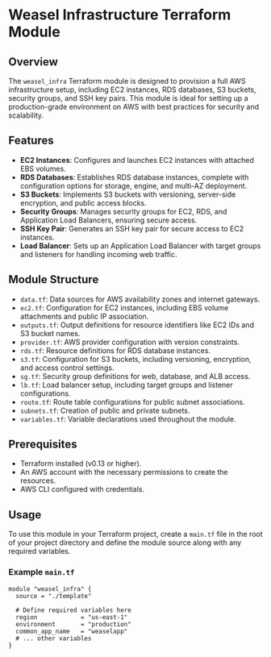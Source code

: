 # Weasel Infrastructure Terraform Module

## Overview

The `weasel_infra` Terraform module is designed to provision a full AWS infrastructure setup, including EC2 instances, RDS databases, S3 buckets, security groups, and SSH key pairs. This module is ideal for setting up a production-grade environment on AWS with best practices for security and scalability.

## Features

- **EC2 Instances**: Configures and launches EC2 instances with attached EBS volumes.
- **RDS Databases**: Establishes RDS database instances, complete with configuration options for storage, engine, and multi-AZ deployment.
- **S3 Buckets**: Implements S3 buckets with versioning, server-side encryption, and public access blocks.
- **Security Groups**: Manages security groups for EC2, RDS, and Application Load Balancers, ensuring secure access.
- **SSH Key Pair**: Generates an SSH key pair for secure access to EC2 instances.
- **Load Balancer**: Sets up an Application Load Balancer with target groups and listeners for handling incoming web traffic.

## Module Structure

- `data.tf`: Data sources for AWS availability zones and internet gateways.
- `ec2.tf`: Configuration for EC2 instances, including EBS volume attachments and public IP association.
- `outputs.tf`: Output definitions for resource identifiers like EC2 IDs and S3 bucket names.
- `provider.tf`: AWS provider configuration with version constraints.
- `rds.tf`: Resource definitions for RDS database instances.
- `s3.tf`: Configuration for S3 buckets, including versioning, encryption, and access control settings.
- `sg.tf`: Security group definitions for web, database, and ALB access.
- `lb.tf`: Load balancer setup, including target groups and listener configurations.
- `route.tf`: Route table configurations for public subnet associations.
- `subnets.tf`: Creation of public and private subnets.
- `variables.tf`: Variable declarations used throughout the module.

## Prerequisites

- Terraform installed (v0.13 or higher).
- An AWS account with the necessary permissions to create the resources.
- AWS CLI configured with credentials.

## Usage

To use this module in your Terraform project, create a `main.tf` file in the root of your project directory and define the module source along with any required variables.

### Example `main.tf`

```hcl
module "weasel_infra" {
  source = "./template"

  # Define required variables here
  region            = "us-east-1"
  environment       = "production"
  common_app_name   = "weaselapp"
  # ... other variables
}

